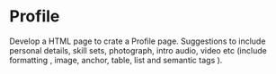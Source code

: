 # Profile
Develop a HTML page to crate a Profile page. Suggestions to include personal details, skill sets, photograph, intro audio, video etc (include formatting , image, anchor, table, list  and semantic tags ).
